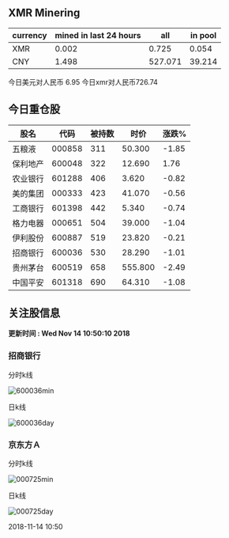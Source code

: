 ## XMR Minering

|currency|mined in last 24 hours|all|in pool|
|---|---|---|---|
|XMR|0.002|0.725|0.054|
|CNY|1.498|527.071|39.214|

今日美元对人民币 6.95	今日xmr对人民币726.74


## 今日重仓股 

|股名|代码|被持数|时价|涨跌%|
|---|---|---|---|---|
|五粮液|000858|311|50.300|-1.85|
|保利地产|600048|322|12.690|1.76|
|农业银行|601288|406|3.620|-0.82|
|美的集团|000333|423|41.070|-0.56|
|工商银行|601398|442|5.340|-0.74|
|格力电器|000651|504|39.000|-1.04|
|伊利股份|600887|519|23.820|-0.21|
|招商银行|600036|530|28.290|-1.01|
|贵州茅台|600519|658|555.800|-2.49|
|中国平安|601318|690|64.310|-1.08|

## 关注股信息
**更新时间 : Wed Nov 14 10:50:10 2018**
### 招商银行 
分时k线

![600036min](http://image.sinajs.cn/newchart/min/n/sh600036.gif)

日k线

![600036day](http://image.sinajs.cn/newchart/daily/n/sh600036.gif)

### 京东方Ａ 
分时k线

![000725min](http://image.sinajs.cn/newchart/min/n/sz000725.gif)

日k线

![000725day](http://image.sinajs.cn/newchart/daily/n/sz000725.gif)

2018-11-14 10:50